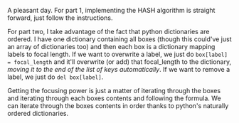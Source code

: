 A pleasant day. For part 1, implementing the HASH algorithm is straight forward, just follow the instructions.

For part two, I take advantage of the fact that python dictionaries are ordered. I have one dictionary containing all boxes (though this could've just an array of dictionaries too) and then each box is a dictionary mapping labels to focal length. If we want to overwrite a label, we just do `box[label] = focal_length` and it'll overwrite (or add) that focal_length to the dictionary, *moving it to the end of the list of keys automatically*. If we want to remove a label, we just do `del box[label]`.

Getting the focusing power is just a matter of iterating through the boxes and iterating through each boxes contents and following the formula. We can iterate through the boxes contents in order thanks to python's naturally ordered dictionaries.